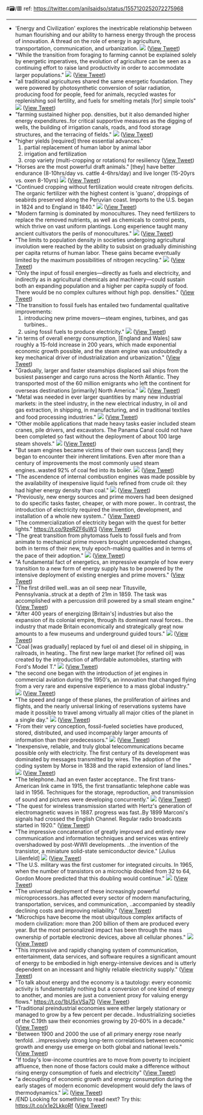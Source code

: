 #🗃/🟥 
ref: 
https://twitter.com/anilsaidso/status/1557120252072275968

---

- 'Energy and Civilization' explores the inextricable relationship between human flourishing and our ability to harness energy through the process of innovation. 
  A thread on the role of energy in agriculture, transportation, communication, and urbanization. 
  ![](https://pbs.twimg.com/media/FZvSnu5VUAAize4.jpg) ([View Tweet](https://twitter.com/anilsaidso/status/1557120252072275968))
- "While the transition from foraging to farming cannot be explained solely by energetic imperatives, the evolution of agriculture can be seen as a continuing effort to raise land productivity in order to accommodate larger populations." 
  ![](https://pbs.twimg.com/media/FZvY726VUAM3lsV.jpg) ([View Tweet](https://twitter.com/anilsaidso/status/1557120256438505472))
- "all traditional agricultures shared the same energetic foundation. They were powered by photosynthetic conversion of solar radiation, producing food for people, feed for animals, recycled wastes for replenishing soil fertility, and fuels for smelting metals [for] simple tools" 
  ![](https://pbs.twimg.com/media/FZvZyRdVUAEbrjX.jpg) ([View Tweet](https://twitter.com/anilsaidso/status/1557120260066553858))
- "farming sustained higher pop. densities, but it also demanded higher energy expenditures..for critical supportive measures as the digging of wells, the building of irrigation canals, roads, and food storage structures, and the terracing of fields." 
  ![](https://pbs.twimg.com/media/FZvbQRaUcAAtE7B.jpg) ([View Tweet](https://twitter.com/anilsaidso/status/1557120262369292288))
- "higher yields [required] three essential advances."
  1. partial replacement of human labor by animal labor
  2. irrigation and fertilization
  3. crop variety (multi-cropping or rotations) for resiliency ([View Tweet](https://twitter.com/anilsaidso/status/1557120264457969664))
- "Horses are the most powerful draft animals."
  [they] have better endurance (8-10hrs/day vs. cattle 4-6hrs/day) and live longer (15-20yrs vs. oxen 8-10yrs) 
  ![](https://pbs.twimg.com/media/FZvdqMbUEAAn0Sy.jpg) ([View Tweet](https://twitter.com/anilsaidso/status/1557120265921839105))
- "Continued cropping without fertilization would create nitrogen deficits.
  The organic fertilizer with the highest content is 'guano', droppings of seabirds preserved along the Peruvian coast. 
  Imports to the U.S. began in 1824 and to England in 1840." 
  ![](https://pbs.twimg.com/media/FZvfi0WUIAAzDjx.jpg) ([View Tweet](https://twitter.com/anilsaidso/status/1557120268274790400))
- "Modern farming is dominated by monocultures. They need fertilizers to replace the removed nutrients, as well as chemicals to control pests, which thrive on vast uniform plantings.
  Long experience taught many ancient cultivators the perils of monocultures." 
  ![](https://pbs.twimg.com/media/FZvhALlUEAAG9c-.jpg) ([View Tweet](https://twitter.com/anilsaidso/status/1557120270422265857))
- "The limits to population density in societies undergoing agricultural involution were reached by the ability to subsist on gradually diminishing per capita returns of human labor.
  These gains became eventually limited by the maximum possibilities of nitrogen recycling." 
  ![](https://pbs.twimg.com/media/FZvjAXwUcAAmbTQ.jpg) ([View Tweet](https://twitter.com/anilsaidso/status/1557120272183881728))
- "Only the input of fossil energies—directly as fuels and electricity, and indirectly as in agricultural chemicals and machinery—could sustain both an expanding population and a higher per capita supply of food.
  There would be no complex cultures without high pop. densities." ([View Tweet](https://twitter.com/anilsaidso/status/1557120274666926080))
- "The transition to fossil fuels has entailed two fundamental qualitative improvements:
  1. introducing new prime movers—steam engines, turbines, and gas turbines..
  2. using fossil fuels to produce electricity." 
  ![](https://pbs.twimg.com/media/FZvsruHVEAEKjC7.jpg) ([View Tweet](https://twitter.com/anilsaidso/status/1557120275988107264))
- "in terms of overall energy consumption, [England and Wales] saw roughly a 15-fold increase in 200 years, which made exponential economic growth possible, and the steam engine was undoubtedly a key mechanical driver of industrialization and urbanization." ([View Tweet](https://twitter.com/anilsaidso/status/1557120277665828868))
- "Gradually, larger and faster steamships displaced sail ships from the busiest passenger and cargo runs across the North Atlantic.
  They transported most of the 60 million emigrants who left the continent for overseas destinations [primarily] North America." 
  ![](https://pbs.twimg.com/media/FZvu5enVUAA7mU9.jpg) ([View Tweet](https://twitter.com/anilsaidso/status/1557120281608474624))
- "Metal was needed in ever larger quantities by many new industrial markets: in the steel industry, in the new electrical industry, in oil and gas extraction, in shipping, in manufacturing, and in traditional textiles and food processing industries." 
  ![](https://pbs.twimg.com/media/FZvwzczUsAA9tX5.jpg) ([View Tweet](https://twitter.com/anilsaidso/status/1557120285467238401))
- "Other mobile applications that made heavy tasks easier included steam cranes, pile drivers, and excavators. The Panama Canal could not have been completed so fast without the deployment of about 100 large steam shovels." 
  ![](https://pbs.twimg.com/media/FZvxqT-UUAAmjYU.jpg) ([View Tweet](https://twitter.com/anilsaidso/status/1557120289728737281))
- "But seam engines became victims of their own success [and] they began to encounter their inherent limitations. 
  Even after more than a century of improvements the most commonly used steam engines..wasted 92% of coal fed into its boiler. 
  ![](https://pbs.twimg.com/media/FZvzUuHUcAAWpVv.jpg) ([View Tweet](https://twitter.com/anilsaidso/status/1557120291922276353))
- "The ascendence of internal combustion engines was made possible by the availability of inexpensive liquid fuels refined from crude oil: they had higher energy density than coal." 
  ![](https://pbs.twimg.com/media/FZv1KQ0VEAAxS7O.jpg) ([View Tweet](https://twitter.com/anilsaidso/status/1557120294971531264))
- "Previously, new energy sources and prime movers had been designed to do specific tasks faster, cheaper, or with more power..
  In contrast, the introduction of electricity required the invention, development, and installation of a whole new system.." ([View Tweet](https://twitter.com/anilsaidso/status/1557120297475526657))
- "The commercialization of electricity began with the quest for better lights."
  https://t.co/9zeRZF6uW3 ([View Tweet](https://twitter.com/anilsaidso/status/1557120298901655552))
- "The great transition from phytomass fuels to fossil fuels and from animate to mechanical prime movers brought unprecedented changes, both in terms of their new, truly epoch-making qualities and in terms of the pace of their adoption." 
  ![](https://pbs.twimg.com/media/FZv34foUIAUpnD9.jpg) ([View Tweet](https://twitter.com/anilsaidso/status/1557120303087509504))
- "A fundamental fact of energetics, an impressive example of how every transition to a new form of energy supply has to be powered by the intensive deployment of existing energies and prime movers." ([View Tweet](https://twitter.com/anilsaidso/status/1557120305184645120))
- "The first drilled well..was an oil seep near Titusville, Pennsylvania..struck at a depth of 21m in 1859. 
  The task was accomplished with a percussion drill powered by a small steam engine." ([View Tweet](https://twitter.com/anilsaidso/status/1557120306531090433))
- "After 400 years of energizing [Britain's] industries but also the expansion of its colonial empire, through its dominant naval forces..
  the industry that made Britain economically and strategically great now amounts to a few museums and underground guided tours." 
  ![](https://pbs.twimg.com/media/FZv9DpgVUAAcvA3.jpg) ([View Tweet](https://twitter.com/anilsaidso/status/1557120309471301632))
- "Coal [was gradually] replaced by fuel oil and diesel oil in shipping, in railroads, in heating..
  The first new large market [for refined oil] was created by the introduction of affordable automobiles, starting with Ford's Model T." 
  ![](https://pbs.twimg.com/media/FZv-e-QVUAAC3E1.png) ([View Tweet](https://twitter.com/anilsaidso/status/1557120314257002496))
- "the second one began with the introduction of jet engines in commercial aviation during the 1950's, an innovation that changed flying from a very rare and expensive experience to a mass global industry." 
  ![](https://pbs.twimg.com/media/FZv_NyOUYAABYqm.jpg) ([View Tweet](https://twitter.com/anilsaidso/status/1557120319390765059))
- "The speed and range of these planes, the proliferation of airlines and flights, and the nearly universal linking of reservations systems have made it possible to travel among virtually all major cities of the planet in a single day." 
  ![](https://pbs.twimg.com/media/FZwBUX5UcAAqp-x.jpg) ([View Tweet](https://twitter.com/anilsaidso/status/1557128841306353664))
- "From their very conception, fossil-fueled societies have produced, stored, distributed, and used incomparably larger amounts of information than their predecessors." 
  ![](https://pbs.twimg.com/media/FZwBcprUEAAbmVq.jpg) ([View Tweet](https://twitter.com/anilsaidso/status/1557128844737257472))
- "Inexpensive, reliable, and truly global telecommunications became possible only with electricity. 
  The first century of its development was dominated by messages transmitted by wires. The adoption of the coding system by Morse in 1838 and the rapid extension of land lines." 
  ![](https://pbs.twimg.com/media/FZwCOeoUYAAPhZJ.jpg) ([View Tweet](https://twitter.com/anilsaidso/status/1557128846448611328))
- "The telephone..had an even faster acceptance..
  The first trans-American link came in 1915, the first transatlantic telephone cable was laid in 1956.
  Techniques for the storage, reproduction, and transmission of sound and pictures were developing concurrently." 
  ![](https://pbs.twimg.com/media/FZwDwzGUEAABVKh.jpg) ([View Tweet](https://twitter.com/anilsaidso/status/1557128848319254528))
- "The quest for wireless transmission started with Hertz's generation of electromagnetic waves in 1887.
  progress was fast..By 1899 Marconi's signals had crossed the English Channel.
  Regular radio broadcasts started in 1920." ([View Tweet](https://twitter.com/anilsaidso/status/1557128850227703808))
- "The impressive concatenation of greatly improved and entirely new communication and information techniques and services was entirely overshadowed by post-WWII developments. 
  ..the invention of the transistor, a miniature solid-state semiconductor device."
  [Julius Lilienfeld] 
  ![](https://pbs.twimg.com/media/FZwG9z6VUAEi2DN.png) ([View Tweet](https://twitter.com/anilsaidso/status/1557128855756091392))
- "The U.S. military was the first customer for integrated circuits. 
  In 1965, when the number of transistors on a microchip doubled from 32 to 64, Gordon Moore predicted that this doubling would continue." 
  ![](https://pbs.twimg.com/media/FZwIan-VEAIS3Qg.jpg) ([View Tweet](https://twitter.com/anilsaidso/status/1557128858209374208))
- "The universal deployment of these increasingly powerful microprocessors..has affected every sector of modern manufacturing, transportation, services, and communication,
  ..accompanied by steadily declining costs and improving reliability." ([View Tweet](https://twitter.com/anilsaidso/status/1557135362937352193))
- "Microchips have become the most ubiquitous complex artifacts of modern civilization: more than 200 billion of them are produced every year.
  But the most personalized impact has been through the mass ownership of portable electronic devices, above all cellular phones." 
  ![](https://pbs.twimg.com/media/FZwKAf7VQAAB6lS.jpg) ([View Tweet](https://twitter.com/anilsaidso/status/1557135366104109056))
- "This impressive and rapidly changing system of communication, entertainment, data services, and software requires a significant amount of energy to be embodied in high energy-intensive devices and is utterly dependent on an incessant and highly reliable electricity supply." ([View Tweet](https://twitter.com/anilsaidso/status/1557135368054382593))
- "To talk about energy and the economy is a tautology: every economic activity is fundamentally nothing but a conversion of one kind of energy to another, and monies are just a convenient proxy for valuing energy flows."
  https://t.co/1bU5xVSa7D ([View Tweet](https://twitter.com/anilsaidso/status/1557135369195311104))
- "Traditional preindustrial economies were either largely stationary or managed to grow by a few percent per decade..
  Industrializing societies of the C.19th saw their economies growing by 20-60% in a decade." ([View Tweet](https://twitter.com/anilsaidso/status/1557135370726174720))
- "Between 1900 and 2000 the use of all primary energy rose nearly tenfold.
  ..impressively strong long-term correlations between economic growth and energy use emerge on both global and national levels." ([View Tweet](https://twitter.com/anilsaidso/status/1557135371816693760))
- "If today's low-income countries are to move from poverty to incipient affluence, then none of those factors could make a difference without rising energy consumption of fuels and electricity" ([View Tweet](https://twitter.com/anilsaidso/status/1557135373024710656))
- "a decoupling of economic growth and energy consumption during the early stages of modern economic development would defy the laws of thermodynamics." 
  ![](https://pbs.twimg.com/media/FZwOQcKUEAE6fZt.jpg) ([View Tweet](https://twitter.com/anilsaidso/status/1557135375969095680))
- /END
  Looking for something to read next?
  Try this:
  https://t.co/x1e2LkkoRf ([View Tweet](https://twitter.com/anilsaidso/status/1557190745831788544))
